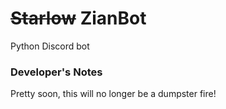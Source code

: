# ~~Starlow~~ ZianBot
Python Discord bot

### Developer's Notes
Pretty soon, this will no longer be a dumpster fire!
